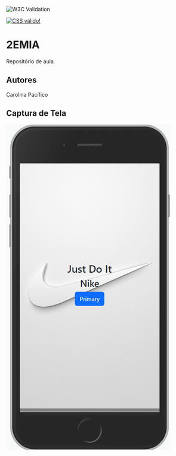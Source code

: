 ![W3C Validation](https://img.shields.io/w3c-validation/html?targetUrl=https%3A%2F%2Fcarolinapacifico.github.io%2FTeste_Orientacao%2F)

<p>
    <a href="https://jigsaw.w3.org/css-validator/check/referer">
        <img style="border:0;width:88px;height:31px"
            src="https://jigsaw.w3.org/css-validator/images/vcss-blue"
            alt="CSS válido!" />
    </a>
</p>

# 2EMIA
Repositório de aula.
## Autores
Carolina Pacífico
## Captura de Tela
!["alt" - descrição da imagem](https://github.com/CarolinaPacifico/Teste_Orientacao/blob/main/img/Capture.PNG)
